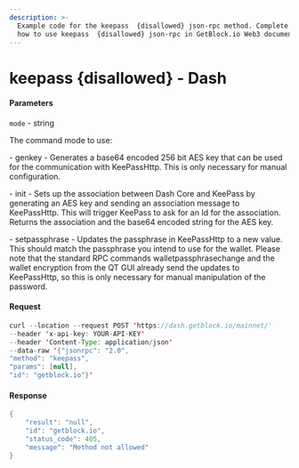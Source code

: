 ```yaml
---
description: >-
  Example code for the keepass  {disallowed} json-rpc method. Сomplete guide on
  how to use keepass  {disallowed} json-rpc in GetBlock.io Web3 documentation.
---
```


# keepass {disallowed} - Dash

#### Parameters

`mode` - string

The command mode to use:

\- genkey - Generates a base64 encoded 256 bit AES key that can be used for the communication with KeePassHttp. This is only necessary for manual configuration.

\- init - Sets up the association between Dash Core and KeePass by generating an AES key and sending an association message to KeePassHttp. This will trigger KeePass to ask for an Id for the association. Returns the association and the base64 encoded string for the AES key.

\- setpassphrase - Updates the passphrase in KeePassHttp to a new value. This should match the passphrase you intend to use for the wallet. Please note that the standard RPC commands walletpassphrasechange and the wallet encryption from the QT GUI already send the updates to KeePassHttp, so this is only necessary for manual manipulation of the password.

#### Request

```java
curl --location --request POST 'https://dash.getblock.io/mainnet/' 
--header 'x-api-key: YOUR-API-KEY' 
--header 'Content-Type: application/json' 
--data-raw '{"jsonrpc": "2.0",
"method": "keepass",
"params": [null],
"id": "getblock.io"}'
```

#### Response

```java
{
    "result": "null",
    "id": "getblock.io",
    "status_code": 405,
    "message": "Method not allowed"
}
```
